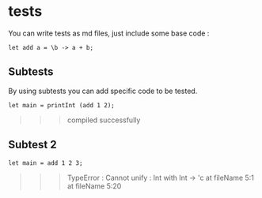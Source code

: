 # tests

You can write tests as md files, just include some base code :

```
let add a = \b -> a + b;
```

## Subtests

By using subtests you can add specific code to be tested.

```
let main = printInt (add 1 2);
```
>>>compiled successfully

## Subtest 2
```
let main = add 1 2 3;
```
>>>TypeError : Cannot unify : Int with Int -> 'c at fileName 5:1 at fileName 5:20
